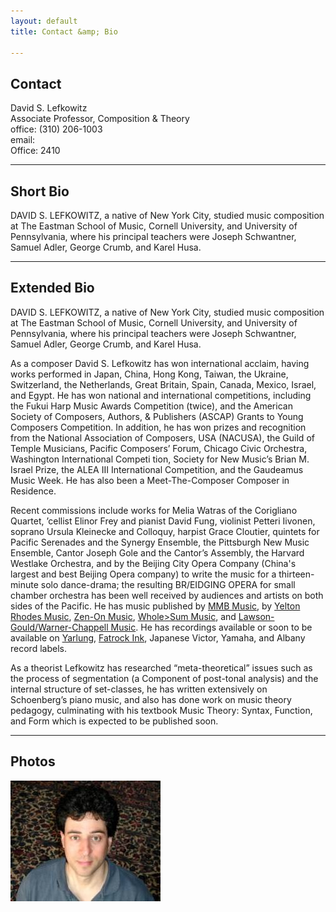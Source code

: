 ```yaml
---
layout: default
title: Contact &amp; Bio

---
```


<h2 id="contact">Contact</h2> 


David S. Lefkowitz
<br>Associate Professor, Composition &amp; Theory
<br>office: (310) 206-1003 
<br>email: <a href="" class="email-goes-here"></a>
<br>Office: 2410


---

<h2 id="short_bio">Short Bio</h2>

DAVID S. LEFKOWITZ, a native of New York City, studied music composition at The Eastman School of Music, Cornell University, and University of Pennsylvania, where his principal teachers were Joseph Schwantner, Samuel Adler, George Crumb, and Karel Husa. 

---

<h2 id="long_bio">Extended Bio</h2>

DAVID S. LEFKOWITZ, a native of New York City, studied music composition at The Eastman School of Music, Cornell University, and University of Pennsylvania, where his principal teachers were Joseph Schwantner, Samuel Adler, George Crumb, and Karel Husa. 

As a composer David S. Lefkowitz has won international acclaim, having works performed in Japan, China, Hong Kong, Taiwan, the Ukraine, Switzerland, the Netherlands, Great Britain, Spain, Canada, Mexico, Israel, and Egypt.  He has won national and international competitions, including the Fukui Harp Music Awards Competition (twice), and the American Society of Composers, Authors, & Publishers (ASCAP) Grants to Young Composers Competition.  In addition, he has won prizes and recognition from the National Association of Composers, USA (NACUSA), the Guild of Temple Musicians, Pacific Composers’ Forum, Chicago Civic Orchestra, Washington International Competi tion, Society for New Music’s Brian M. Israel Prize, the ALEA III International Competition, and the Gaudeamus Music Week.  He has also been a Meet-The-Composer Composer in Residence.

Recent commissions include works for Melia Watras of the Corigliano Quartet, ’cellist Elinor Frey and pianist David Fung, violinist Petteri Iivonen, soprano Ursula Kleinecke and Colloquy, harpist Grace Cloutier, quintets for Pacific Serenades and the Synergy Ensemble, the Pittsburgh New Music Ensemble, Cantor Joseph Gole and the Cantor’s Assembly, the Harvard Westlake Orchestra, and by the Beijing City Opera Company (China's largest and best Beijing Opera company) to write the music for a thirteen-minute solo dance-drama; the resulting BR/EIDGING OPERA for small chamber orchestra has been well received by audiences and artists on both sides of the Pacific.  He has music published by [MMB Music](http://www.mmbmusic.com/performance/action.lasso?-database=MMBstore&-layout=perf&-response=pflist.lasso&-sortfield=End%20Product%20Name&-sortorder=ascending&QSpf=David%20Lefkowitz&-search), by [Yelton Rhodes Music](http://yrmusic.com/v2/artists/bios/artist.php?ID=61), [Zen-On Music](http://www.zen-on.co.jp/cms/docs/export/frame22.html), [Whole>Sum Music](http://www.c-alanpublications.com/Merchant2/merchant.mvc?Screen=PROD&Store_Code=CAPC&Product_Code=03051&Category_Code=D), and [Lawson-Gould/Warner-Chappell Music](http://warnerchappell.com/wcm/song_search/song_detail/songview.jsp?esongld=112651700). He has recordings available or soon to be available on [Yarlung](http://www.yarlungrecords.com/), [Fatrock Ink](http://www.fatrockink.com/compact-discs-the-debussy-trio.html), Japanese Victor, Yamaha, and Albany record labels.

As a theorist Lefkowitz has researched “meta-theoretical” issues such as the process of segmentation (a Component of post-tonal analysis) and the internal structure of set-classes, he has written extensively on Schoenberg’s piano music, and also has done work on music theory pedagogy, culminating with his textbook Music Theory: Syntax, Function, and Form which is expected to be published soon.

---

<h2 id="photos">Photos</h2> 

<img src="/images/profile.jpeg" 
  alt="Photo of David Lefkowitz" 
  style="max-width: 100%;"
  class="thumbnail">